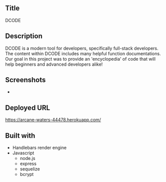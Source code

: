## Title
DCODE

## Description
DCODE is a modern tool for developers, specifically full-stack developers. The content within DCODE includes many helpful function documentations. Our goal in this project was to provide an 'encyclopedia' of code that will help beginners and advanced developers alike!

## Screenshots
-

## Deployed URL
https://arcane-waters-44478.herokuapp.com/

## Built with
- Handlebars render engine
- Javascript
  - node.js
  - express
  - sequelize
  - bcrypt
